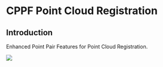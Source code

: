 # CPPF Point Cloud Registration
## Introduction

Enhanced Point Pair Features for Point Cloud Registration.

![](./common/vis.png)
